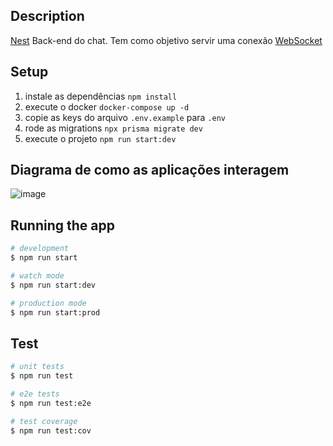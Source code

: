
## Description

[Nest](https://github.com/nestjs/nest) Back-end do chat. Tem como objetivo servir uma conexão [WebSocket](https://developer.mozilla.org/pt-BR/docs/Web/API/WebSockets_API)

## Setup

1. instale as dependências `npm install`
2. execute o docker `docker-compose up -d`
3. copie as keys do arquivo `.env.example` para `.env`
4. rode as migrations `npx prisma migrate dev`
5. execute o projeto `npm run start:dev`


## Diagrama de como as aplicações interagem
![image](https://github.com/vladimiremi/my-care-force-challenge/assets/41305527/6032bf3d-0f9f-49b8-a25a-2b7424602565)


## Running the app

```bash
# development
$ npm run start

# watch mode
$ npm run start:dev

# production mode
$ npm run start:prod
```

## Test

```bash
# unit tests
$ npm run test

# e2e tests
$ npm run test:e2e

# test coverage
$ npm run test:cov
```
